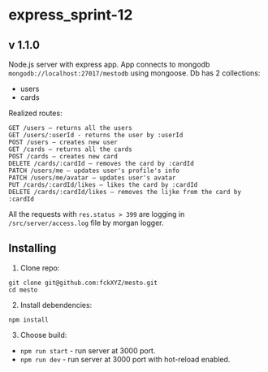 # express_sprint-12

## v 1.1.0

Node.js server with express app.
App connects to mongodb `mongodb://localhost:27017/mestodb` using mongoose.
Db has 2 collections:
  + users
  + cards

Realized routes:
```
GET /users — returns all the users
GET /users/:userId - returns the user by :userId
POST /users — creates new user
GET /cards — returns all the cards
POST /cards — creates new card
DELETE /cards/:cardId — removes the card by :cardId
PATCH /users/me — updates user's profile's info
PATCH /users/me/avatar — updates user's avatar
PUT /cards/:cardId/likes — likes the card by :cardId
DELETE /cards/:cardId/likes — removes the lijke from the card by :cardId
```
All the requests with `res.status > 399` are logging in `/src/server/access.log` file by morgan logger.


## Installing

1. Clone repo:

```
git clone git@github.com:fckXYZ/mesto.git
cd mesto
```

2. Install debendencies:

```
npm install
```

3. Choose build:
  + `npm run start` - run server at 3000 port.
  + `npm run dev` - run server at 3000 port with hot-reload enabled.

